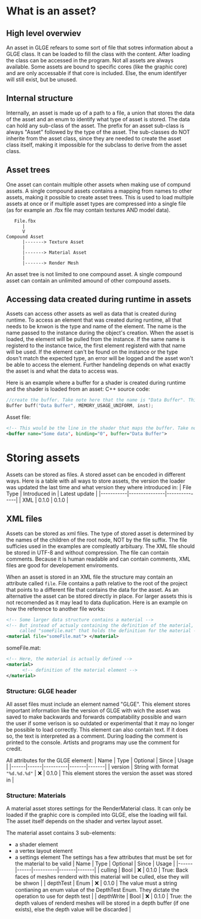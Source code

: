 # What is an asset?

## High level overwiev
An asset in GLGE refears to some sort of file that sotres information about a GLGE class. It can be loaded to fill the class with the content. After loading the class can be accessed in the program. Not all assets are always available. Some assets are bound to specific cores (like the graphic core) and are only accessable if that core is included. Else, the enum identifyer will still exist, but be unused. 

## Internal structure
Internally, an asset is made up of a path to a file, a union that stores the data of the asset and an enum to identify what type of asset is stored. The data can hold any sub-class of the asset. The prefix for an asset sub-class is always "Asset" followed by the type of the asset. The sub-classes do NOT inherite from the asset class, since they are needed to create the asset class itself, making it impossible for the subclass to derive from the asset class. 

## Asset trees
One asset can contain multiple other assets when making use of compund assets. A single compound assets contains a mapping from names to other assets, making it possible to create asset trees. This is used to load multiple assets at once or if multiple asset types are compressed into a single file (as for example an .fbx file may contain textures AND model data). 
```
   File.fbx
      |
      V
Compound Asset
      |-------> Texture Asset
      |
      |-------> Material Asset
      |
      |-------> Render Mesh
```
An asset tree is not limited to one compound asset. A single compound asset can contain an unlimited amound of other compound assets. 

## Accessing data created during runtime in assets
Assets can access other assets as well as data that is created during runtime. To access an element that was created during runtime, all that needs to be knwon is the type and name of the element. The name is the name passed to the instance during the object's creation. When the asset is loaded, the element will be pulled from the instance. If the same name is registerd to the instance twice, the first element registerd with that name will be used. If the element can't be found on the instance or the type dosn't match the expected type, an error will be logged and the asset won't be able to access the element. Further handeling depends on what exactly the asset is and what the data to access was. 

Here is an example where a buffer for a shader is created during runtime and the shader is loaded from an asset:
C++ source code:
```cpp
//create the buffer. Take note here that the name is "Data Buffer". This name will be passed as-is to the instance. 
Buffer buff("Data Buffer", MEMORY_USAGE_UNIFORM, inst);
```
Asset file:
```xml
<!-- This would be the line in the shader that maps the buffer. Take note here that the name parameter is NOT what determines the buffer to load, but the buffer paramter matches with the buffer's name -->
<buffer name="Some data", binding="0", buffer="Data Buffer">
```

# Storing assets
Assets can be stored as files. A stored asset can be encoded in different ways. Here is a table with all ways to store assets, the version the loader was updated the last time and what version they where introduced in:
| File Type | Introduced in | Latest update |
|-----------|---------------|---------------|
| XML       | 0.1.0         | 0.1.0         |

## XML files
Assets can be stored as xml files. The type of stored asset is determined by the names of the children of the root node, NOT by the file suffix. The file sufficies used in the examples are compleatly arbituary. The XML file should be stored in UTF-8 and without compression. The file can contain comments. Because it is human readable and can contain comments, XML files are good for developement enviroments. 

When an asset is stored in an XML file the structure may contain an attribute called `file`. File contains a path relative to the root of the project that points to a different file that contains the data for the asset. As an alternative the asset can be stored directly in place. For larger assets this is not recomended as it may lead to data duplication. 
Here is an example on how the reference to another file works:
```xml
<!-- Some larger data structure contains a material -->
<!-- But instead of actualy containing the definition of the material, a file attribute points to a file 
     called "someFile.mat" that holds the definition for the material -->
<material file="someFile.mat"> </material>
```
someFile.mat:
```xml
<!-- Here, the material is actually defined -->
<material>
      <!-- definition of the material element -->
</material>
```

### Structure: GLGE header
All asset files must include an element named "GLGE". This element stores important information like the version of GLGE with wich the asset was saved to make backwards and forwards compatability possible and warn the user if some verison is so outdated or experimental that it may no longer be possible to load correctly. This element can also contain text. If it does so, the text is interpreted as a comment. During loading the comment is printed to the console. Artists and programs may use the comment for credit. 

All attributes for the GLGE element:
| Name | Type | Optional | Since | Usage |
|------|------|----------|-------|-------|
| version | String with format `"%d.%d.%d"` | :x: | 0.1.0 | This element stores the version the asset was stored in |

### Structure: Materials
A material asset stores settings for the RenderMaterial class. It can only be loaded if the graphic core is compiled into GLGE, else the loading will fail. The asset itself depends on the shader and vertex layout asset. 

The material asset contains 3 sub-elements:
 - a shader element
 - a vertex layout element
 - a settings element
The settings has a few attributes that must be set for the material to be valid
| Name | Type | Optional | Since | Usage |
|------|------|----------|-------|-------|
| culling | Bool | :x: | 0.1.0 | True: Back faces of meshes renderd with this material will be culled, else they will be shwon |
| depthTest | Enum | :x: | 0.1.0 | The value must a string contianing an enum value of the DepthTest Enum. They dictate the operation to use for depth test |
| depthWrite | Bool | :x: | 0.1.0 | True: the depth values of renderd meshes will be stored in a depth buffer (if one exists), else the depth value will be discarded |